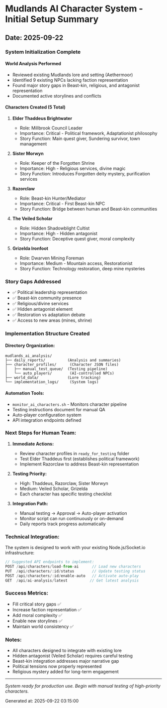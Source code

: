 # Mudlands AI Character System - Initial Setup Summary
## Date: 2025-09-22

### System Initialization Complete

#### World Analysis Performed
- Reviewed existing Mudlands lore and setting (Aethermoor)
- Identified 9 existing NPCs lacking faction representation
- Found major story gaps in Beast-kin, religious, and antagonist representation
- Documented active storylines and conflicts

#### Characters Created (5 Total)

1. **Elder Thaddeus Brightwater**
   - Role: Millbrook Council Leader
   - Importance: Critical - Political framework, Adaptationist philosophy
   - Story Function: Main quest giver, Sundering survivor, town management

2. **Sister Morwyn**
   - Role: Keeper of the Forgotten Shrine
   - Importance: High - Religious services, divine magic
   - Story Function: Introduces Forgotten deity mystery, purification services

3. **Razorclaw**
   - Role: Beast-kin Hunter/Mediator
   - Importance: Critical - First Beast-kin NPC
   - Story Function: Bridge between human and Beast-kin communities

4. **The Veiled Scholar**
   - Role: Hidden Shadowblight Cultist
   - Importance: High - Hidden antagonist
   - Story Function: Deceptive quest giver, moral complexity

5. **Grizelda Ironfoot**
   - Role: Dwarven Mining Foreman
   - Importance: Medium - Mountain access, Restorationist
   - Story Function: Technology restoration, deep mine mysteries

### Story Gaps Addressed
- ✅ Political leadership representation
- ✅ Beast-kin community presence
- ✅ Religious/divine services
- ✅ Hidden antagonist element
- ✅ Restoration vs adaptation debate
- ✅ Access to new areas (mines, shrine)

### Implementation Structure Created

#### Directory Organization:
```
mudlands_ai_analysis/
├── daily_reports/          (Analysis and summaries)
├── character_profiles/      (Character JSON files)
│   ├── manual_test_queue/  (Testing pipeline)
│   └── auto_players/        (AI-controlled NPCs)
├── world_data/             (Lore tracking)
└── implementation_logs/     (System logs)
```

#### Automation Tools:
- `monitor_ai_characters.sh` - Monitors character pipeline
- Testing instructions document for manual QA
- Auto-player configuration system
- API integration endpoints defined

### Next Steps for Human Team:

1. **Immediate Actions:**
   - Review character profiles in `ready_for_testing` folder
   - Test Elder Thaddeus first (establishes political framework)
   - Implement Razorclaw to address Beast-kin representation

2. **Testing Priority:**
   - High: Thaddeus, Razorclaw, Sister Morwyn
   - Medium: Veiled Scholar, Grizelda
   - Each character has specific testing checklist

3. **Integration Path:**
   - Manual testing → Approval → Auto-player activation
   - Monitor script can run continuously or on-demand
   - Daily reports track progress automatically

### Technical Integration:

The system is designed to work with your existing Node.js/Socket.io infrastructure:

```javascript
// Suggested API endpoints to implement:
POST /api/characters/load-from-ai      // Load new characters
PUT  /api/characters/:id/status        // Update testing status
POST /api/characters/:id/enable-auto   // Activate auto-play
GET  /api/ai-analysis/latest          // Get latest analysis
```

### Success Metrics:
- Fill critical story gaps ✅
- Increase faction representation ✅
- Add moral complexity ✅
- Enable new storylines ✅
- Maintain world consistency ✅

### Notes:
- All characters designed to integrate with existing lore
- Hidden antagonist (Veiled Scholar) requires careful testing
- Beast-kin integration addresses major narrative gap
- Political tensions now properly represented
- Religious mystery added for long-term engagement

---

*System ready for production use. Begin with manual testing of high-priority characters.*

Generated at: 2025-09-22 03:15:00